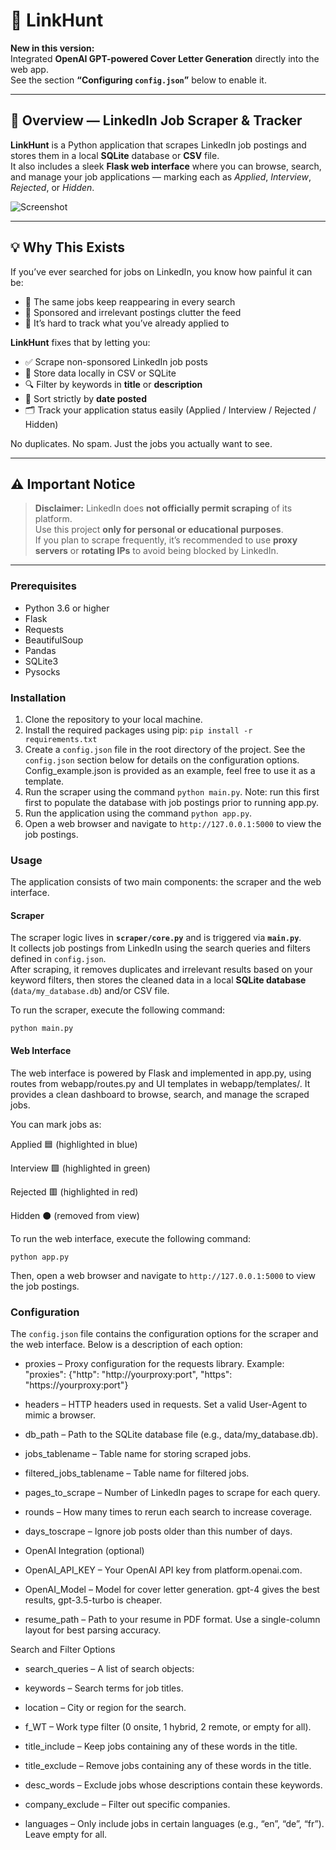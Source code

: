 # 🚀 LinkHunt 

**New in this version:**  
Integrated **OpenAI GPT-powered Cover Letter Generation** directly into the web app.  
See the section **“Configuring `config.json`”** below to enable it.

---

## 🧠 Overview — LinkedIn Job Scraper & Tracker

**LinkHunt** is a Python application that scrapes LinkedIn job postings and stores them in a local **SQLite** database or **CSV** file.  
It also includes a sleek **Flask web interface** where you can browse, search, and manage your job applications — marking each as *Applied*, *Interview*, *Rejected*, or *Hidden*.

![Screenshot](./screenshot/screenshot1.png)

---

## 💡 Why This Exists

If you’ve ever searched for jobs on LinkedIn, you know how painful it can be:

- 🔁 The same jobs keep reappearing in every search  
- 🚫 Sponsored and irrelevant postings clutter the feed  
- 🤯 It’s hard to track what you’ve already applied to  

**LinkHunt** fixes that by letting you:

- ✅ Scrape non-sponsored LinkedIn job posts  
- 🧩 Store data locally in CSV or SQLite  
- 🔍 Filter by keywords in **title** or **description**  
- 📅 Sort strictly by **date posted**  
- 🗂️ Track your application status easily (Applied / Interview / Rejected / Hidden)

No duplicates. No spam. Just the jobs you actually want to see.

---

## ⚠️ Important Notice

> **Disclaimer:** LinkedIn does **not officially permit scraping** of its platform.  
Use this project **only for personal or educational purposes**.  
If you plan to scrape frequently, it’s recommended to use **proxy servers** or **rotating IPs** to avoid being blocked by LinkedIn.

---
### Prerequisites

- Python 3.6 or higher
- Flask
- Requests
- BeautifulSoup
- Pandas
- SQLite3
- Pysocks

### Installation

1. Clone the repository to your local machine.
2. Install the required packages using pip: `pip install -r requirements.txt`
3. Create a `config.json` file in the root directory of the project. See the `config.json` section below for details on the configuration options. Config_example.json is provided as an example, feel free to use it as a template.
4. Run the scraper using the command `python main.py`. Note: run this first first to populate the database with job postings prior to running app.py.
4. Run the application using the command `python app.py`.
5. Open a web browser and navigate to `http://127.0.0.1:5000` to view the job postings.

### Usage

The application consists of two main components: the scraper and the web interface.

#### Scraper

The scraper logic lives in **`scraper/core.py`** and is triggered via **`main.py`**.  
It collects job postings from LinkedIn using the search queries and filters defined in `config.json`.  
After scraping, it removes duplicates and irrelevant results based on your keyword filters, then stores the cleaned data in a local **SQLite database** (`data/my_database.db`) and/or CSV file.


To run the scraper, execute the following command:

```
python main.py
```

#### Web Interface

The web interface is powered by Flask and implemented in app.py, using routes from webapp/routes.py and UI templates in webapp/templates/.
It provides a clean dashboard to browse, search, and manage the scraped jobs.

You can mark jobs as:

Applied 🟦 (highlighted in blue)

Interview 🟩 (highlighted in green)

Rejected 🟥 (highlighted in red)

Hidden ⚫ (removed from view)

To run the web interface, execute the following command:

```
python app.py
```

Then, open a web browser and navigate to `http://127.0.0.1:5000` to view the job postings.

### Configuration

The `config.json` file contains the configuration options for the scraper and the web interface. Below is a description of each option:

- proxies – Proxy configuration for the requests library. Example:
"proxies": {"http": "http://yourproxy:port", "https": "https://yourproxy:port"}

- headers – HTTP headers used in requests. Set a valid User-Agent to mimic a browser.

- db_path – Path to the SQLite database file (e.g., data/my_database.db).

- jobs_tablename – Table name for storing scraped jobs.

- filtered_jobs_tablename – Table name for filtered jobs.

- pages_to_scrape – Number of LinkedIn pages to scrape for each query.

- rounds – How many times to rerun each search to increase coverage.

- days_toscrape – Ignore job posts older than this number of days.

- OpenAI Integration (optional)

- OpenAI_API_KEY – Your OpenAI API key from platform.openai.com.

- OpenAI_Model – Model for cover letter generation. gpt-4 gives the best results, gpt-3.5-turbo is cheaper.

- resume_path – Path to your resume in PDF format. Use a single-column layout for best parsing accuracy.

Search and Filter Options

- search_queries – A list of search objects:

- keywords – Search terms for job titles.

- location – City or region for the search.

- f_WT – Work type filter (0 onsite, 1 hybrid, 2 remote, or empty for all).

- title_include – Keep jobs containing any of these words in the title.

- title_exclude – Remove jobs containing any of these words in the title.

- desc_words – Exclude jobs whose descriptions contain these keywords.

- company_exclude – Filter out specific companies.

- languages – Only include jobs in certain languages (e.g., “en”, “de”, “fr”). Leave empty for all.
